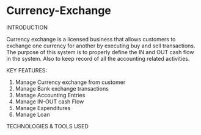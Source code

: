 # Currency-Exchange


INTRODUCTION

Currency exchange is a licensed business that allows customers to exchange one currency for another by executing buy and sell transactions. The purpose of this system is to properly define the IN and OUT cash flow in the system. Also to keep record of all the accounting related activities.

KEY FEATURES:

1. Manage Currency exchange from customer
2. Manage Bank exchange transactions
3. Manage Accounting Entries
4. Manage IN-OUT cash Flow
5. Manage Expenditures 
6. Manage Loan

TECHNOLOGIES & TOOLS USED
